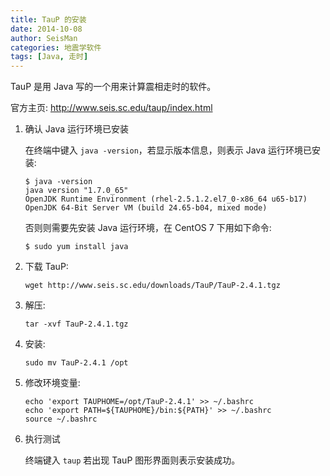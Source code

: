```yaml
---
title: TauP 的安装
date: 2014-10-08
author: SeisMan
categories: 地震学软件
tags: [Java, 走时]
---
```


TauP 是用 Java 写的一个用来计算震相走时的软件。

官方主页: <http://www.seis.sc.edu/taup/index.html>

<!--more-->

1.  确认 Java 运行环境已安装

    在终端中键入 `java -version`，若显示版本信息，则表示 Java 运行环境已安装:

        $ java -version
        java version "1.7.0_65"
        OpenJDK Runtime Environment (rhel-2.5.1.2.el7_0-x86_64 u65-b17)
        OpenJDK 64-Bit Server VM (build 24.65-b04, mixed mode)

    否则则需要先安装 Java 运行环境，在 CentOS 7 下用如下命令:

        $ sudo yum install java

2.  下载 TauP:

        wget http://www.seis.sc.edu/downloads/TauP/TauP-2.4.1.tgz

3.  解压:

        tar -xvf TauP-2.4.1.tgz

4.  安装:

        sudo mv TauP-2.4.1 /opt

5.  修改环境变量:

        echo 'export TAUPHOME=/opt/TauP-2.4.1' >> ~/.bashrc
        echo 'export PATH=${TAUPHOME}/bin:${PATH}' >> ~/.bashrc
        source ~/.bashrc

6.  执行测试

    终端键入 `taup` 若出现 TauP 图形界面则表示安装成功。
